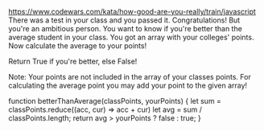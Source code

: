https://www.codewars.com/kata/how-good-are-you-really/train/javascript
There was a test in your class and you passed it. Congratulations!
But you're an ambitious person. You want to know if you're better than the average student in your class.
You got an array with your colleges' points. Now calculate the average to your points!

Return True if you're better, else False!

Note:
Your points are not included in the array of your classes points. For calculating the average point you may add your point to the given array!


function betterThanAverage(classPoints, yourPoints) {
  let sum = classPoints.reduce((acc, cur) => acc + cur)
  let avg = sum / classPoints.length;
  return avg > yourPoints ? false : true;
}
